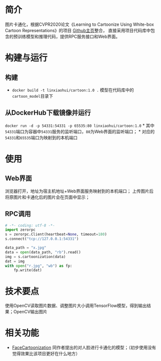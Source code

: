 # 简介
图片卡通化，根据CVPR2020论文《Learning to Cartoonize Using White-box Cartoon Representations》的项目
[Github主页](https://github.com/SystemErrorWang/White-box-Cartoonization/)整合，
直接采用项目代码库中包含的预训练模型和推理代码，提供RPC服务接口和Web界面。


# 构建与运行
## 构建
   * `docker build -t linxiaohui/cartoon:1.0 .`
   模型在代码库中的`cartoon_model`目录下

## 从DockerHub下载镜像并运行
   `docker run -d -p 54331:54331 -p 65535:80 linxiaohui/cartoon:1.0`
     * 其中 `54331`端口为容器中`54331`服务的监听端口，`80`为Web界面的监听端口； 
     * 对应的`54331`和`65535`端口为映射到的本机端口

# 使用

## Web界面
   浏览器打开，地址为宿主机地址+Web界面服务映射到的本机端口； 
   上传图片后将原图片和卡通化后的图片会在页面中显示；

## RPC调用
```python
# -*- coding: utf-8 -*-
import zerorpc
s = zerorpc.Client(heartbeat=None, timeout=180)
s.connect("tcp://127.0.0.1:54331")

data_path = "x.jpg"
data = open(data_path, "rb").read()
img = s.cartoonization(data)
dat = img
with open("r.jpg", "wb") as fp:
    fp.write(dat)
```

# 技术要点
使用OpenCV读取图片数据、调整图片大小调用TensorFlow模型，得到输出结果；OpenCV输出图片

# 相关功能
  * [FaceCartoonization](../FaceCartoonization) 同作者提出的对人脸进行卡通化的模型；（初步使用没有觉得效果比该项目更好在什么地方）
